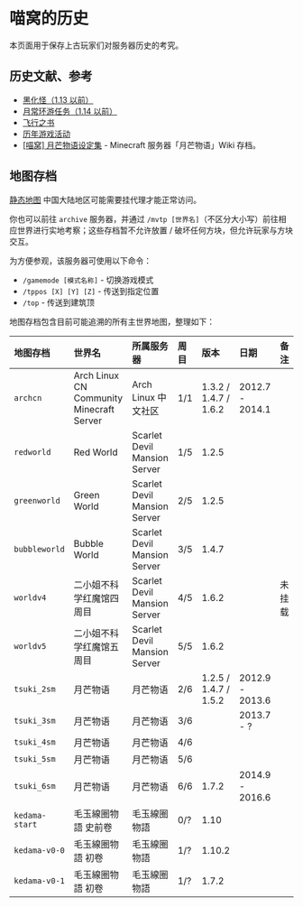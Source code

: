 # 喵窝的历史

本页面用于保存上古玩家们对服务器历史的考究。

## 历史文献、参考

* [黑化怪（1.13 以前）](misc/history/infernal-mobs)
* [月常环游任务（1.14 以前）](misc/history/task)
* [飞行之书](misc/history/elytra)
* [历年游戏活动](space/activities)
* [[喵窝] 月芒物语设定集](https://www.zozyo.net/) - Minecraft 服务器「月芒物语」Wiki 存档。

## 地图存档

[静态地图](https://map.nyaacat.com/archive/) 中国大陆地区可能需要挂代理才能正常访问。

你也可以前往 `archive` 服务器，并通过 `/mvtp [世界名]`（不区分大小写）前往相应世界进行实地考察；这些存档暂不允许放置 / 破坏任何方块，但允许玩家与方块交互。

为方便参观，该服务器可使用以下命令：

* `/gamemode [模式名称]` - 切换游戏模式
* `/tppos [X] [Y] [Z]` - 传送到指定位置
* `/top` - 传送到建筑顶

地图存档包含目前可能追溯的所有主世界地图，整理如下：

| 地图存档 | 世界名 | 所属服务器 | 周目 | 版本 | 日期 | 备注 |
| :--- | :--- | :--- | :--- | :--- | :--- | :--- |
| `archcn` | Arch Linux CN Community Minecraft Server | Arch Linux 中文社区 | 1/1 | 1.3.2 / 1.4.7 / 1.6.2 | 2012.7 - 2014.1 | |
| `redworld` | Red World | Scarlet Devil Mansion Server | 1/5 | 1.2.5 | | |
| `greenworld` | Green World | Scarlet Devil Mansion Server | 2/5 | 1.2.5 | | |
| `bubbleworld` | Bubble World | Scarlet Devil Mansion Server | 3/5 | 1.4.7 | | |
| `worldv4` | 二小姐不科学红魔馆四周目 | Scarlet Devil Mansion Server | 4/5 | 1.6.2 | | 未挂载 |
| `worldv5` | 二小姐不科学红魔馆五周目 | Scarlet Devil Mansion Server | 5/5 | 1.6.2 | | |
| `tsuki_2sm` | 月芒物语 | 月芒物语 | 2/6 | 1.2.5 / 1.4.7 / 1.5.2 | 2012.9 - 2013.6 | |
| `tsuki_3sm` | 月芒物语 | 月芒物语 | 3/6 | | 2013.7 - ? | |
| `tsuki_4sm` | 月芒物语 | 月芒物语 | 4/6 | | | |
| `tsuki_5sm` | 月芒物语 | 月芒物语 | 5/6 | | | |
| `tsuki_6sm` | 月芒物语 | 月芒物语 | 6/6 | 1.7.2 | 2014.9 - 2016.6 | |
| `kedama-start` | 毛玉線圈物語 史前卷 | 毛玉線圈物語 | 0/? | 1.10 | | |
| `kedama-v0-0` | 毛玉線圈物語 初卷 | 毛玉線圈物語 | 1/? | 1.10.2 | | |
| `kedama-v0-1` | 毛玉線圈物語 初卷 | 毛玉線圈物語 | 1/? | 1.7.2 | | |
